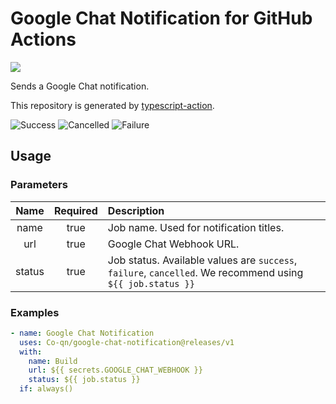# Google Chat Notification for GitHub Actions

![](https://github.com/Co-qn/google-chat-notification/workflows/Build/badge.svg)

Sends a Google Chat notification.

This repository is generated by [typescript-action](https://github.com/actions/typescript-action).

![Success](images/success.png "Success")
![Cancelled](images/cancelled.png "Cancelled")
![Failure](images/failure.png "Failure")

## Usage

### Parameters

|  Name  | Required | Description                                                                                                |
| :----: | :------: | :--------------------------------------------------------------------------------------------------------- |
|  name  |   true   | Job name. Used for notification titles.                                                                    |
|  url   |   true   | Google Chat Webhook URL.                                                                                   |
| status |   true   | Job status. Available values are `success`, `failure`, `cancelled`. We recommend using `${{ job.status }}` |

### Examples

```yaml
- name: Google Chat Notification
  uses: Co-qn/google-chat-notification@releases/v1
  with:
    name: Build
    url: ${{ secrets.GOOGLE_CHAT_WEBHOOK }}
    status: ${{ job.status }}
  if: always()
```
